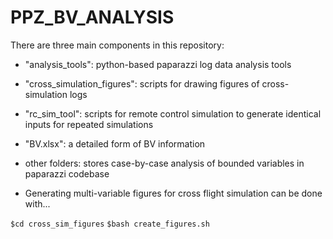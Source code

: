 # PPZ_BV_ANALYSIS
There are three main components in this repository:
* "analysis_tools": python-based paparazzi log data analysis tools
* "cross_simulation_figures": scripts for drawing figures of cross-simulation logs
* "rc_sim_tool": scripts for remote control simulation to generate identical inputs for repeated simulations
* "BV.xlsx": a detailed form of BV information
* other folders: stores case-by-case analysis of bounded variables in paparazzi codebase

* Generating multi-variable figures for cross flight simulation can be done with...

```$cd cross_sim_figures```
```$bash create_figures.sh```
